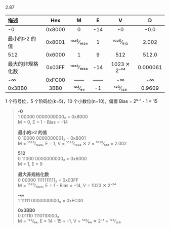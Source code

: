 2.87

| 描述             |  Hex   |     M     |  E  |      V      |    D     |
| :--------------- | :----: | :-------: | :-: | :---------: | :------: |
| -0               | 0x8000 |     0     | -14 |     -0      |   -0.0   |
| 最小的>2 的值    | 0x8001 | ¹⁰²⁵⁄₁₀₂₄ |  1  |  ¹⁰²⁵⁄₅₁₂   |  2.002   |
| 512              | 0x6000 |     1     |  9  |     512     |  512.0   |
| 最大的非规格化数 | 0x03FF | ¹⁰²³⁄₁₀₂₄ | -14 | 1023 ✕ 2⁻²⁴ | 0.000061 |
| -∞               | 0xFC00 |    ——     | ——  |     -∞      |    -∞    |
| 0x3BB0           |  3BB0  |  ¹²³⁄₆₄   | -1  |   ¹²³⁄₁₂₈   |  0.9609  |

1 个符号位，5 个阶码位(k=5)，10 个小数位(n=10)，偏置 Bias = 2⁵⁻¹ - 1 = 15

> **-0**  
> 1 00000 0000000000₂ = 0x8000  
> M = 0, E = 1 - Bias = -14
>
> **最小的>2 的值**  
> 0 10000 0000000001₂ = 0x8001  
> M = ¹⁰²⁵⁄₁₀₂₄, E = 1, V = ¹⁰²⁵⁄₁₀₂₄ ✕ 2 = ¹⁰²⁵⁄₅₁₂ = 2.002
>
> **512**  
> 0 11000 0000000000₂ = 0x6000  
> M = 1, E = 9
>
> **最大非规格化数**  
> 0 00000 1111111111₂ = 0x03FF  
> M = ¹⁰²³⁄₁₀₂₄, E = 1 - Bias = -14, V = 1023 ✕ 2⁻²⁴
>
> **-∞**  
> 1 11111 0000000000₂ = 0xFC00
>
> **0x3BB0**  
> 0 01110 1110110000₂  
> M = ¹²³⁄₆₄, E = 14 - 15 = -1, V = ¹²³⁄₆₄ ✕ 2⁻¹ = ¹²³⁄₁₂₈
